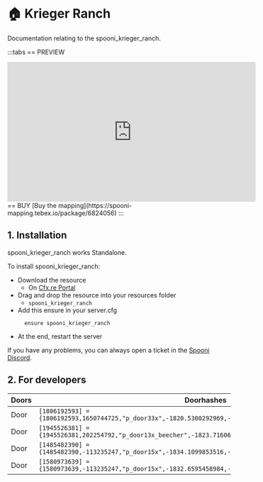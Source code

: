 # 🏠 Krieger Ranch
Documentation relating to the spooni_krieger_ranch.

:::tabs
== PREVIEW
<iframe width="560" height="315" src="https://dunb17ur4ymx4.cloudfront.net/packages/images/e4d7a024c6a64fa564970381a9882a393d0db0a2.png" frameborder="0" allow="accelerometer; autoplay; clipboard-write; encrypted-media; gyroscope; picture-in-picture; web-share" allowfullscreen></iframe>
== BUY
[Buy the mapping](https://spooni-mapping.tebex.io/package/6824056)
:::

## 1. Installation
spooni_krieger_ranch works Standalone.  

To install spooni_krieger_ranch:
- Download the resource
  - On [Cfx.re Portal](https://portal.cfx.re/)
- Drag and drop the resource into your resources folder
  - `spooni_krieger_ranch`
- Add this ensure in your server.cfg
  ```
    ensure spooni_krieger_ranch
  ```
- At the end, restart the server

If you have any problems, you can always open a ticket in the [Spooni Discord](https://discord.gg/spooni).

## 2. For developers
| Doors                     | Doorhashes
|---------------------------|----------------------------------------------------------------------------------|
| Door                      | `[1806192593] = {1806192593,1650744725,"p_door33x",-1820.5300292969,-2042.6162109375,49.439094543457}`
| Door                      | `[1945526381] = {1945526381,202254792,"p_door13x_beecher",-1823.7160644531,-2050.2600097656,49.433555603027}`
| Door                      | `[1485482390] = {1485482390,-113235247,"p_door15x",-1834.1099853516,-2042.1994628906,49.437553405762}`
| Door                      | `[1580973639] = {1580973639,-113235247,"p_door15x",-1832.6595458984,-2037.6999511719,49.440551757812}`